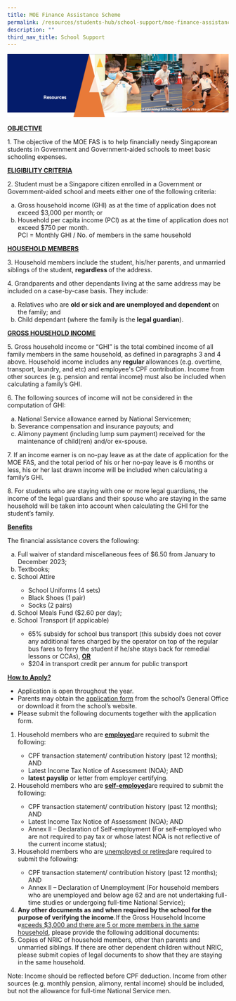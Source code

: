 ```yaml
---
title: MOE Finance Assistance Scheme
permalink: /resources/students-hub/school-support/moe-finance-assistance-scheme/
description: ""
third_nav_title: School Support
---
```

<img src="/images/Resourcesheader2.png">
<p><strong><u>OBJECTIVE</u></strong><u></u></p>
<p>1. The objective of the MOE FAS is to help financially needy Singaporean students in Government and Government-aided schools to meet basic schooling expenses.</p>
<p><strong><u>ELIGIBILITY CRITERIA</u></strong><u></u></p>
<p>2. Student must be a Singapore citizen enrolled in a Government or Government-aided school and meets either one of the following criteria:</p>
<ol style="list-style-type: lower-alpha;">
<li>Gross household income (GHI) as at the time of application does not exceed $3,000 per month; or</li>
<li>Household per capita income (PCI) as at the time of application does not exceed $750 per month.<br>PCI = Monthly GHI / No. of members in the same household</li>
</ol>
<p><strong><u>HOUSEHOLD MEMBERS</u></strong><u></u></p>
<p>3. Household members include the student, his/her parents, and unmarried siblings of the student,&nbsp;<strong>regardless&nbsp;</strong>of the address.</p>
<p>4. Grandparents and other dependants living at the same address may be included on a case-by-case basis. They include:</p>
<ol style="list-style-type: lower-alpha;">
<li>Relatives who are <strong>old or sick and are unemployed and dependent&nbsp;</strong>on the family; and</li>
<li>Child dependant (where the family is the <strong>legal guardian</strong>).</li>
</ol>
<p><strong><u>GROSS HOUSEHOLD INCOME</u></strong><u></u></p>
<p>5. Gross household income or “GHI” is the total combined income of all family members in the same household, as defined in paragraphs 3 and 4 above. Household income includes any&nbsp;<strong>regular&nbsp;</strong>allowances (e.g. overtime, transport, laundry, and etc) and employee's CPF contribution. Income from other sources (e.g. pension and rental income) must also be included when calculating a family’s GHI.</p>
<p>6. The following sources of income will not be considered in the computation of GHI:</p>
<ol style="list-style-type: lower-alpha;">
<li>National Service allowance earned by National Servicemen;</li>
<li>Severance compensation and insurance payouts; and</li>
<li>Alimony payment (including lump sum payment) received for the maintenance of child(ren) and/or ex-spouse<em>.</em></li>
</ol>
<p>7. If an income earner is on no-pay leave as at the date of application for the MOE FAS, and the total period of his or her no-pay leave is 6 months or less, his or her last drawn income will be included when calculating a family’s GHI.</p>
<p>8. For students who are staying with one or more legal guardians, the income of the legal guardians and their spouse who are staying in the same household will be taken into account when calculating the GHI for the student’s family.</p>
<p><strong><u>Benefits</u></strong></p>
<p>The financial assistance covers the following:</p>
<ol style="list-style-type: lower-alpha;">
<li>Full waiver of standard miscellaneous fees of $6.50 from January to December 2023;</li>
<li>Textbooks;</li>
<li>School Attire</li>
<ul>
<li>School Uniforms (4 sets)</li>
<li>Black Shoes (1 pair)</li>
<li>Socks (2 pairs)</li>
</ul>
<li>School Meals Fund ($2.60 per day);</li>
<li>School Transport (if applicable)</li>
<ul>
<li>65% subsidy for school bus transport (this subsidy does not cover any additional fares charged by the operator on top of the regular bus fares to ferry the student if he/she stays back for remedial lessons or CCAs),&nbsp;<strong><u>OR</u></strong></li>
<li>$204 in transport credit per annum for public transport</li>
</ul>
</ol>
<p><strong><u>How to Apply?</u></strong></p>
<ul>
<li>Application is open throughout the year.</li>
<li>Parents may obtain the&nbsp;<a href="/files/MOE%20FAS%20Application%20Form%2030%20Sep%202020%20final.pdf">application form</a>&nbsp;from the school’s General Office or download it from the school’s website.</li>
<li>Please submit the following documents together with the application form.</li>
</ul>
<ol>
<li>Household members who are&nbsp;<strong><u>employed</u></strong>are required to submit the following:</li>
<ul>
<li>CPF transaction statement/ contribution history (past 12 months); AND</li>
<li>Latest Income Tax Notice of Assessment (NOA); AND</li>
<li><strong>latest payslip</strong>&nbsp;or letter from employer certifying.</li>
</ul>
<li>Household members who are&nbsp;<strong><u>self-employed</u></strong>are required to submit the following:</li>
<ul>
<li>CPF transaction statement/ contribution history (past 12 months); AND</li>
<li>Latest Income Tax Notice of Assessment (NOA); AND</li>
<li>Annex II – Declaration of Self-employment (For self-employed who are not required to pay tax or whose latest NOA is not reflective of the current income status);</li>
</ul>
<li>Household members who are&nbsp;<u>unemployed or retired</u>are required to submit the following:</li>
<ul>
<li>CPF transaction statement/ contribution history (past 12 months); AND</li>
<li>Annex II – Declaration of Unemployment (For household members who are unemployed and below age 62 and are not undertaking full-time studies or undergoing full-time National Service);</li>
</ul>
<li><strong>Any other documents as and when required by the school for the purpose of verifying the income.</strong>If the Gross Household Income e<u>xceeds $3,000 and there are 5 or more members in the same household</u>, please provide the following additional documents:</li>
<li>Copies of NRIC of household members, other than parents and unmarried siblings. If there are other dependent children without NRIC, please submit copies of legal documents to show that they are staying in the same household.</li>
</ol>
<p>Note: Income should be reflected before CPF deduction. Income from other sources (e.g. monthly pension, alimony, rental income) should be included, but not the allowance for full-time National Service men.</p>